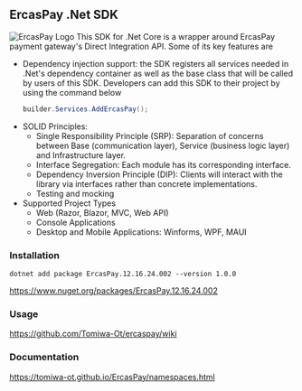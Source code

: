 ## ErcasPay .Net SDK

![ErcasPay Logo](https://ercaspay.com/_ipx/_/logo-black.png)
This SDK for .Net Core is a wrapper around ErcasPay payment gateway's Direct Integration API. Some of its key features are
- Dependency injection support: the SDK registers all services needed in .Net's dependency container as well as the base class that will be called by users of this SDK. Developers can add this SDK to their project by using the command below
  ```c#
  builder.Services.AddErcasPay();
  ```
- SOLID Principles:
    - Single Responsibility Principle (SRP): Separation of concerns between Base (communication layer), Service (business logic layer) and Infrastructure layer.
    - Interface Segregation: Each module has its corresponding interface.
    - Dependency Inversion Principle (DIP): Clients will interact with the library via interfaces rather than concrete implementations.
    - Testing and mocking
- Supported Project Types
    - Web (Razor, Blazor, MVC, Web API)
    - Console Applications
    - Desktop and Mobile Applications: Winforms, WPF, MAUI

### Installation
```
dotnet add package ErcasPay.12.16.24.002 --version 1.0.0
```
https://www.nuget.org/packages/ErcasPay.12.16.24.002

### Usage
https://github.com/Tomiwa-Ot/ercaspay/wiki

### Documentation
https://tomiwa-ot.github.io/ErcasPay/namespaces.html
